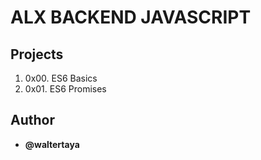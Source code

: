 # ALX BACKEND JAVASCRIPT

## Projects

1. 0x00. ES6 Basics
2. 0x01. ES6 Promises

## Author

- **@waltertaya**
